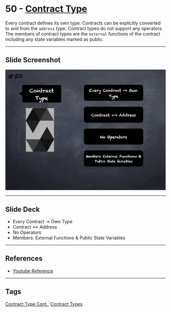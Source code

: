 # 50 - [Contract Type](Contract%20Type.md)
Every contract defines its own type. Contracts can be explicitly converted to and from the `address` type. Contract types do not support any operators. The members of contract types are the `external` functions of the contract including any state variables marked as public.

___
## Slide Screenshot
![050.png](../images/solidity101/050.png)
___
## Slide Deck
- Every Contract -> Own Type
- Contract <-> Address
- No Operators
- Members: External Functions & Public State Variables
___
## References
- [Youtube Reference](https://youtu.be/6VIJpze1jbU?t=1355)

___
## Tags
[Contract Type Cont.](Contract%20Type%20Cont..md), 
[Contract Types](../Solidity201/Contract%20Types.md)


